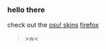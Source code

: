 ### hello there
check out the [osu! skins](https://github.com/JizoCat/osu-skin/wiki/Skins)
[firefox](https://github.com/JizoCat/firefox-css)


> \>w<
